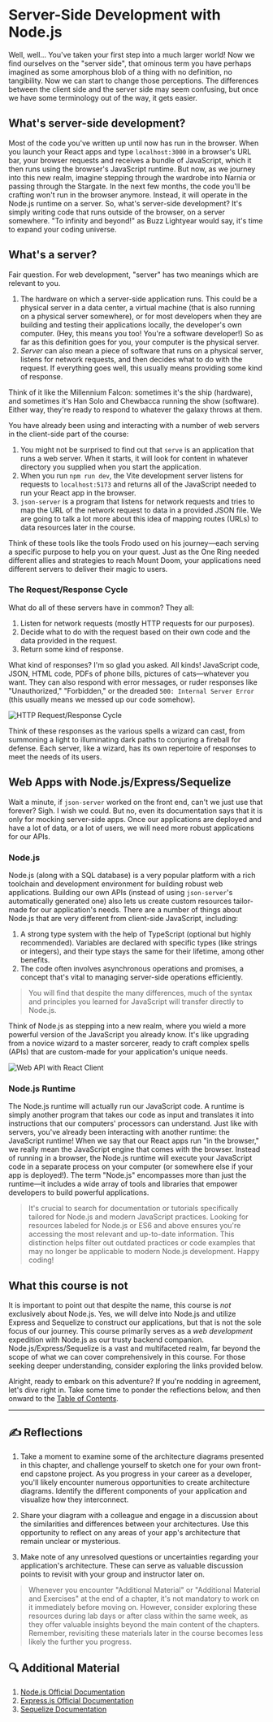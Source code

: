 # Server-Side Development with Node.js
Well, well... You've taken your first step into a much larger world! Now we find ourselves on the "server side", that ominous term you have perhaps imagined as some amorphous blob of a thing with no definition, no tangibility. Now we can start to change those perceptions. The differences between the client side and the server side may seem confusing, but once we have some terminology out of the way, it gets easier.

## What's server-side development?
Most of the code you've written up until now has run in the browser. When you launch your React apps and type `localhost:3000` in a browser's URL bar, your browser requests and receives a bundle of JavaScript, which it then runs using the browser's JavaScript runtime. But now, as we journey into this new realm, imagine stepping through the wardrobe into Narnia or passing through the Stargate. In the next few months, the code you'll be crafting won't run in the browser anymore. Instead, it will operate in the Node.js runtime on a server. So, what's server-side development? It's simply writing code that runs outside of the browser, on a server somewhere. "To infinity and beyond!" as Buzz Lightyear would say, it's time to expand your coding universe.

## What's a server?
Fair question. For web development, "server" has two meanings which are relevant to you.

1. The hardware on which a server-side application runs. This could be a physical server in a data center, a virtual machine (that is also running on a physical server somewhere), or for most developers when they are building and testing their applications locally, the developer's own computer. (Hey, this means you too! You're a software developer!) So as far as this definition goes for you, your computer is the physical server.
2. *Server* can also mean a piece of software that runs on a physical server, listens for network requests, and then decides what to do with the request. If everything goes well, this usually means providing some kind of response.

Think of it like the Millennium Falcon: sometimes it's the ship (hardware), and sometimes it's Han Solo and Chewbacca running the show (software). Either way, they're ready to respond to whatever the galaxy throws at them.

You have already been using and interacting with a number of web servers in the client-side part of the course:

1. You might not be surprised to find out that `serve` is an application that runs a web server. When it starts, it will look for content in whatever directory you supplied when you start the application.
2. When you run `npm run dev`, the Vite development server listens for requests to `localhost:5173` and returns all of the JavaScript needed to run your React app in the browser.
3. `json-server` is a program that listens for network requests and tries to map the URL of the network request to data in a provided JSON file. We are going to talk a lot more about this idea of mapping routes (URLs) to data resources later in the course.

Think of these tools like the tools Frodo used on his journey—each serving a specific purpose to help you on your quest. Just as the One Ring needed different allies and strategies to reach Mount Doom, your applications need different servers to deliver their magic to users.

### The Request/Response Cycle
What do all of these servers have in common? They all:

1. Listen for network requests (mostly HTTP requests for our purposes).
2. Decide what to do with the request based on their own code and the data provided in the request.
3. Return some kind of response.

What kind of responses? I'm so glad you asked. All kinds! JavaScript code, JSON, HTML code, PDFs of phone bills, pictures of cats—whatever you want. They can also respond with error messages, or ruder responses like "Unauthorized," "Forbidden," or the dreaded `500: Internal Server Error` (this usually means we messed up our code somehow).

![HTTP Request/Response Cycle](./assets/request-response-cycle.png)

Think of these responses as the various spells a wizard can cast, from summoning a light to illuminating dark paths to conjuring a fireball for defense. Each server, like a wizard, has its own repertoire of responses to meet the needs of its users.

## Web Apps with Node.js/Express/Sequelize
Wait a minute, if `json-server` worked on the front end, can't we just use that forever? Sigh. I wish we could. But no, even its documentation says that it is only for mocking server-side apps. Once our applications are deployed and have a lot of data, or a lot of users, we will need more robust applications for our APIs.

### Node.js
Node.js (along with a SQL database) is a very popular platform with a rich toolchain and development environment for building robust web applications. Building our own APIs (instead of using `json-server`'s automatically generated one) also lets us create custom resources tailor-made for our application's needs. There are a number of things about Node.js that are very different from client-side JavaScript, including:

1. A strong type system with the help of TypeScript (optional but highly recommended). Variables are declared with specific types (like strings or integers), and their type stays the same for their lifetime, among other benefits.
2. The code often involves asynchronous operations and promises, a concept that's vital to managing server-side operations efficiently.

>You will find that despite the many differences, much of the syntax and principles you learned for JavaScript will transfer directly to Node.js.

Think of Node.js as stepping into a new realm, where you wield a more powerful version of the JavaScript you already know. It's like upgrading from a novice wizard to a master sorcerer, ready to craft complex spells (APIs) that are custom-made for your application's unique needs.

![Web API with React Client](./assets/web-api-with-react.png)

### Node.js Runtime
The Node.js runtime will actually run our JavaScript code. A runtime is simply another program that takes our code as input and translates it into instructions that our computers' processors can understand. Just like with servers, you've already been interacting with another runtime: the JavaScript runtime! When we say that our React apps run "in the browser," we really mean the JavaScript engine that comes with the browser. Instead of running in a browser, the Node.js runtime will execute your JavaScript code in a separate process on your computer (or somewhere else if your app is deployed!). The term "Node.js" encompasses more than just the runtime—it includes a wide array of tools and libraries that empower developers to build powerful applications.

>It's crucial to search for documentation or tutorials specifically tailored for Node.js and modern JavaScript practices. Looking for resources labeled for Node.js or ES6 and above ensures you're accessing the most relevant and up-to-date information. This distinction helps filter out outdated practices or code examples that may no longer be applicable to modern Node.js development. Happy coding!

## What this course is not
It is important to point out that despite the name, this course is _not_ exclusively about Node.js. Yes, we will delve into Node.js and utilize Express and Sequelize to construct our applications, but that is not the sole focus of our journey. This course primarily serves as a _web development_ expedition with Node.js as our trusty backend companion. Node.js/Express/Sequelize is a vast and multifaceted realm, far beyond the scope of what we can cover comprehensively in this course. For those seeking deeper understanding, consider exploring the links provided below.

Alright, ready to embark on this adventure? If you're nodding in agreement, let's dive right in. Take some time to ponder the reflections below, and then onward to the [Table of Contents](./TABLE_OF_CONTENTS.md).
___

## ✍️ Reflections
1. Take a moment to examine some of the architecture diagrams presented in this chapter, and challenge yourself to sketch one for your own front-end capstone project. As you progress in your career as a developer, you'll likely encounter numerous opportunities to create architecture diagrams. Identify the different components of your application and visualize how they interconnect.

2. Share your diagram with a colleague and engage in a discussion about the similarities and differences between your architectures. Use this opportunity to reflect on any areas of your app's architecture that remain unclear or mysterious.

3. Make note of any unresolved questions or uncertainties regarding your application's architecture. These can serve as valuable discussion points to revisit with your group and instructor later on.

> Whenever you encounter "Additional Material" or "Additional Material and Exercises" at the end of a chapter, it's not mandatory to work on it immediately before moving on. However, consider exploring these resources during lab days or after class within the same week, as they offer valuable insights beyond the main content of the chapters. Remember, revisiting these materials later in the course becomes less likely the further you progress.


## 🔍 Additional Material
1. [Node.js Official Documentation](https://nodejs.org/en/docs/)
2. [Express.js Official Documentation](https://expressjs.com/)
3. [Sequelize Documentation](https://sequelize.org/master/)
